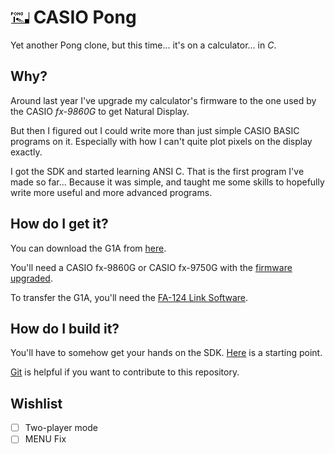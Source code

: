 # ![](MainIcon.bmp) CASIO Pong
Yet another Pong clone, but this time... it's on a calculator... in *C*.

## Why?
Around last year I've upgrade my calculator's firmware to the one used by the
CASIO *fx-9860G* to get Natural Display.

But then I figured out I could write more than just simple CASIO BASIC programs
on it. Especially with how I can't quite plot pixels on the display exactly.

I got the SDK and started learning ANSI C. That is the first program I've made
so far... Because it was simple, and taught me some skills to hopefully write
more useful and more advanced programs.

## How do I get it?
You can download the G1A from [here](https://github.com/thegreatrazz/casio-pong/releases).

You'll need a CASIO fx-9860G or CASIO fx-9750G with the [firmware upgraded](https://blog.easoncxz.com/2012/05/flashing-the-fx-9750gii).

To transfer the G1A, you'll need the [FA-124 Link Software](https://edu.casio.com/forteachers/er/software/).

## How do I build it?
You'll have to somehow get your hands on the SDK. [Here](https://wiki.planet-casio.com/en/Fx-9860G_SDK) is a starting point.

[Git](https://git-scm.com/) is helpful if you want to contribute to this repository.

## Wishlist
- [ ] Two-player mode
- [ ] MENU Fix
